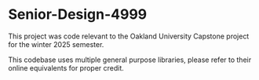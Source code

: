 # Senior-Design-4999

This project was code relevant to the Oakland University Capstone project for the winter 2025 semester. 

This codebase uses multiple general purpose libraries, please refer to their online equivalents for proper credit.
